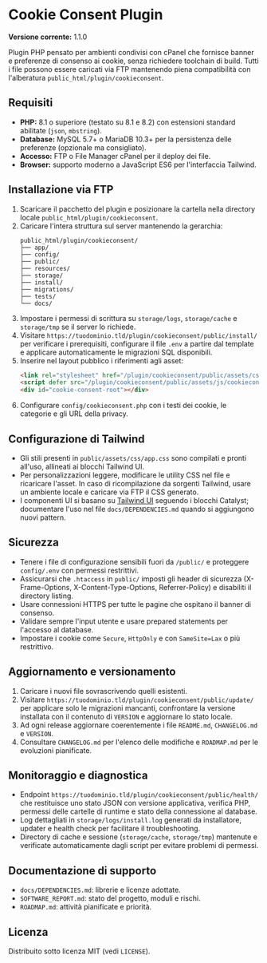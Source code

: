 # Cookie Consent Plugin

**Versione corrente:** 1.1.0

Plugin PHP pensato per ambienti condivisi con cPanel che fornisce banner e preferenze di consenso ai cookie, senza richiedere toolchain di build. Tutti i file possono essere caricati via FTP mantenendo piena compatibilità con l'alberatura `public_html/plugin/cookieconsent`.

## Requisiti
- **PHP:** 8.1 o superiore (testato su 8.1 e 8.2) con estensioni standard abilitate (`json`, `mbstring`).
- **Database:** MySQL 5.7+ o MariaDB 10.3+ per la persistenza delle preferenze (opzionale ma consigliato).
- **Accesso:** FTP o File Manager cPanel per il deploy dei file.
- **Browser:** supporto moderno a JavaScript ES6 per l'interfaccia Tailwind.

## Installazione via FTP
1. Scaricare il pacchetto del plugin e posizionare la cartella nella directory locale `public_html/plugin/cookieconsent`.
2. Caricare l'intera struttura sul server mantenendo la gerarchia:
   ```
   public_html/plugin/cookieconsent/
   ├── app/
   ├── config/
   ├── public/
   ├── resources/
   ├── storage/
   ├── install/
   ├── migrations/
   ├── tests/
   └── docs/
   ```
3. Impostare i permessi di scrittura su `storage/logs`, `storage/cache` e `storage/tmp` se il server lo richiede.
4. Visitare `https://tuodominio.tld/plugin/cookieconsent/public/install/` per verificare i prerequisiti, configurare il file `.env` a partire dal template e applicare automaticamente le migrazioni SQL disponibili.
5. Inserire nel layout pubblico i riferimenti agli asset:
   ```html
   <link rel="stylesheet" href="/plugin/cookieconsent/public/assets/css/app.css">
   <script defer src="/plugin/cookieconsent/public/assets/js/cookieconsent.js"></script>
   <div id="cookie-consent-root"></div>
   ```
6. Configurare `config/cookieconsent.php` con i testi dei cookie, le categorie e gli URL della privacy.

## Configurazione di Tailwind
- Gli stili presenti in `public/assets/css/app.css` sono compilati e pronti all'uso, allineati ai blocchi Tailwind UI.
- Per personalizzazioni leggere, modificare le utility CSS nel file e ricaricare l'asset. In caso di ricompilazione da sorgenti Tailwind, usare un ambiente locale e caricare via FTP il CSS generato.
- I componenti UI si basano su [Tailwind UI](https://tailwindui.com/) seguendo i blocchi Catalyst; documentare l'uso nel file `docs/DEPENDENCIES.md` quando si aggiungono nuovi pattern.

## Sicurezza
- Tenere i file di configurazione sensibili fuori da `/public/` e proteggere `config/.env` con permessi restrittivi.
- Assicurarsi che `.htaccess` in `public/` imposti gli header di sicurezza (X-Frame-Options, X-Content-Type-Options, Referrer-Policy) e disabiliti il directory listing.
- Usare connessioni HTTPS per tutte le pagine che ospitano il banner di consenso.
- Validare sempre l'input utente e usare prepared statements per l'accesso al database.
- Impostare i cookie come `Secure`, `HttpOnly` e con `SameSite=Lax` o più restrittivo.

## Aggiornamento e versionamento
1. Caricare i nuovi file sovrascrivendo quelli esistenti.
2. Visitare `https://tuodominio.tld/plugin/cookieconsent/public/update/` per applicare solo le migrazioni mancanti, confrontare la versione installata con il contenuto di `VERSION` e aggiornare lo stato locale.
3. Ad ogni release aggiornare coerentemente i file `README.md`, `CHANGELOG.md` e `VERSION`.
4. Consultare `CHANGELOG.md` per l'elenco delle modifiche e `ROADMAP.md` per le evoluzioni pianificate.

## Monitoraggio e diagnostica
- Endpoint `https://tuodominio.tld/plugin/cookieconsent/public/health/` che restituisce uno stato JSON con versione applicativa, verifica PHP, permessi delle cartelle di runtime e stato della connessione al database.
- Log dettagliati in `storage/logs/install.log` generati da installatore, updater e health check per facilitare il troubleshooting.
- Directory di cache e sessione (`storage/cache`, `storage/tmp`) mantenute e verificate automaticamente dagli script per evitare problemi di permessi.

## Documentazione di supporto
- `docs/DEPENDENCIES.md`: librerie e licenze adottate.
- `SOFTWARE_REPORT.md`: stato del progetto, moduli e rischi.
- `ROADMAP.md`: attività pianificate e priorità.

## Licenza
Distribuito sotto licenza MIT (vedi `LICENSE`).
